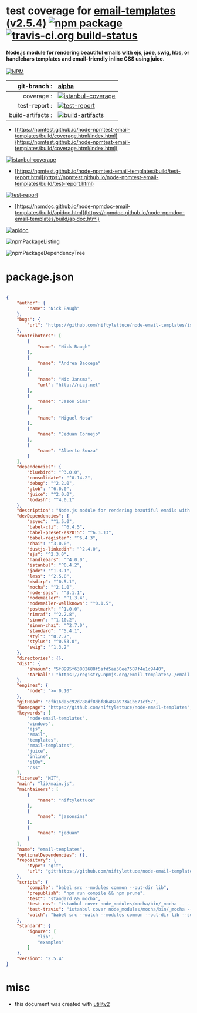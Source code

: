 # test coverage for  [email-templates (v2.5.4)](https://github.com/niftylettuce/node-email-templates)  [![npm package](https://img.shields.io/npm/v/npmtest-email-templates.svg?style=flat-square)](https://www.npmjs.org/package/npmtest-email-templates) [![travis-ci.org build-status](https://api.travis-ci.org/npmtest/node-npmtest-email-templates.svg)](https://travis-ci.org/npmtest/node-npmtest-email-templates)
#### Node.js module for rendering beautiful emails with ejs, jade, swig, hbs, or handlebars templates and email-friendly inline CSS using juice.

[![NPM](https://nodei.co/npm/email-templates.png?downloads=true&downloadRank=true&stars=true)](https://www.npmjs.com/package/email-templates)

| git-branch : | [alpha](https://github.com/npmtest/node-npmtest-email-templates/tree/alpha)|
|--:|:--|
| coverage : | [![istanbul-coverage](https://npmtest.github.io/node-npmtest-email-templates/build/coverage.badge.svg)](https://npmtest.github.io/node-npmtest-email-templates/build/coverage.html/index.html)|
| test-report : | [![test-report](https://npmtest.github.io/node-npmtest-email-templates/build/test-report.badge.svg)](https://npmtest.github.io/node-npmtest-email-templates/build/test-report.html)|
| build-artifacts : | [![build-artifacts](https://npmtest.github.io/node-npmtest-email-templates/glyphicons_144_folder_open.png)](https://github.com/npmtest/node-npmtest-email-templates/tree/gh-pages/build)|

- [https://npmtest.github.io/node-npmtest-email-templates/build/coverage.html/index.html](https://npmtest.github.io/node-npmtest-email-templates/build/coverage.html/index.html)

[![istanbul-coverage](https://npmtest.github.io/node-npmtest-email-templates/build/screenCapture.buildCi.browser.%252Ftmp%252Fbuild%252Fcoverage.lib.html.png)](https://npmtest.github.io/node-npmtest-email-templates/build/coverage.html/index.html)

- [https://npmtest.github.io/node-npmtest-email-templates/build/test-report.html](https://npmtest.github.io/node-npmtest-email-templates/build/test-report.html)

[![test-report](https://npmtest.github.io/node-npmtest-email-templates/build/screenCapture.buildCi.browser.%252Ftmp%252Fbuild%252Ftest-report.html.png)](https://npmtest.github.io/node-npmtest-email-templates/build/test-report.html)

- [https://npmdoc.github.io/node-npmdoc-email-templates/build/apidoc.html](https://npmdoc.github.io/node-npmdoc-email-templates/build/apidoc.html)

[![apidoc](https://npmdoc.github.io/node-npmdoc-email-templates/build/screenCapture.buildCi.browser.%252Ftmp%252Fbuild%252Fapidoc.html.png)](https://npmdoc.github.io/node-npmdoc-email-templates/build/apidoc.html)

![npmPackageListing](https://npmtest.github.io/node-npmtest-email-templates/build/screenCapture.npmPackageListing.svg)

![npmPackageDependencyTree](https://npmtest.github.io/node-npmtest-email-templates/build/screenCapture.npmPackageDependencyTree.svg)



# package.json

```json

{
    "author": {
        "name": "Nick Baugh"
    },
    "bugs": {
        "url": "https://github.com/niftylettuce/node-email-templates/issues/new"
    },
    "contributors": [
        {
            "name": "Nick Baugh"
        },
        {
            "name": "Andrea Baccega"
        },
        {
            "name": "Nic Jansma",
            "url": "http://nicj.net"
        },
        {
            "name": "Jason Sims"
        },
        {
            "name": "Miguel Mota"
        },
        {
            "name": "Jeduan Cornejo"
        },
        {
            "name": "Alberto Souza"
        }
    ],
    "dependencies": {
        "bluebird": "^3.0.0",
        "consolidate": "^0.14.2",
        "debug": "^2.2.0",
        "glob": "^6.0.0",
        "juice": "^2.0.0",
        "lodash": "^4.0.1"
    },
    "description": "Node.js module for rendering beautiful emails with ejs, jade, swig, hbs, or handlebars templates and email-friendly inline CSS using juice.",
    "devDependencies": {
        "async": "^1.5.0",
        "babel-cli": "^6.4.5",
        "babel-preset-es2015": "^6.3.13",
        "babel-register": "^6.4.3",
        "chai": "^3.0.0",
        "dustjs-linkedin": "^2.4.0",
        "ejs": "^2.3.0",
        "handlebars": "^4.0.0",
        "istanbul": "^0.4.2",
        "jade": "^1.3.1",
        "less": "^2.5.0",
        "mkdirp": "^0.5.1",
        "mocha": "^2.1.0",
        "node-sass": "^3.1.1",
        "nodemailer": "^1.3.4",
        "nodemailer-wellknown": "^0.1.5",
        "postmark": "^1.0.0",
        "rimraf": "^2.2.8",
        "sinon": "^1.10.2",
        "sinon-chai": "^2.7.0",
        "standard": "^5.4.1",
        "styl": "^0.2.7",
        "stylus": "^0.53.0",
        "swig": "^1.3.2"
    },
    "directories": {},
    "dist": {
        "shasum": "5f8995f63802688f5afd5aa50ee7587f4e1c9440",
        "tarball": "https://registry.npmjs.org/email-templates/-/email-templates-2.5.4.tgz"
    },
    "engines": {
        "node": ">= 0.10"
    },
    "gitHead": "cfb16da5c92d788df8dbf8b487a973a1b671cf57",
    "homepage": "https://github.com/niftylettuce/node-email-templates",
    "keywords": [
        "node-email-templates",
        "windows",
        "ejs",
        "email",
        "templates",
        "email-templates",
        "juice",
        "inline",
        "i18n",
        "css"
    ],
    "license": "MIT",
    "main": "lib/main.js",
    "maintainers": [
        {
            "name": "niftylettuce"
        },
        {
            "name": "jasonsims"
        },
        {
            "name": "jeduan"
        }
    ],
    "name": "email-templates",
    "optionalDependencies": {},
    "repository": {
        "type": "git",
        "url": "git+https://github.com/niftylettuce/node-email-templates.git"
    },
    "scripts": {
        "compile": "babel src --modules common --out-dir lib",
        "prepublish": "npm run compile && npm prune",
        "test": "standard && mocha",
        "test-cov": "istanbul cover node_modules/mocha/bin/_mocha -- --reporter dot",
        "test-travis": "istanbul cover node_modules/mocha/bin/_mocha --report lcovonly",
        "watch": "babel src --watch --modules common --out-dir lib --source-maps true"
    },
    "standard": {
        "ignore": [
            "lib",
            "examples"
        ]
    },
    "version": "2.5.4"
}
```



# misc
- this document was created with [utility2](https://github.com/kaizhu256/node-utility2)

